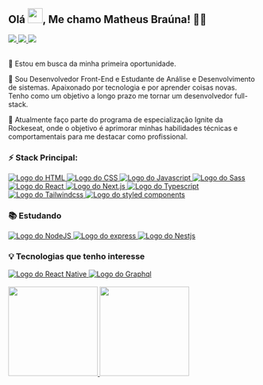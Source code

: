## Olá <img src="https://github.com/TheDudeThatCode/TheDudeThatCode/blob/master/Assets/Hi.gif" width="30px" height="30px">, Me chamo Matheus Braúna! 👨‍💻

<div>
  <a href="https://www.linkedin.com/in/matheus-brauna" target="_blank">
    <img src="https://img.shields.io/badge/LinkedIn-0077B5?style=for-the-badge&logo=linkedin&logoColor=white" target="_blank">
  </a>
  
  <a href="https://instagram.com/theus_hsb" target="_blank">
    <img src="https://img.shields.io/badge/Instagram-E4405F?style=for-the-badge&logo=instagram&logoColor=white" target="_blank">
  </a>
  
  <a href = "mailto:matheusbrauna.contato@gmail.com">
    <img src="https://img.shields.io/badge/Gmail-D14836?style=for-the-badge&logo=gmail&logoColor=white" target="_blank">
  </a>
</div>

<br />

<p>🔭 Estou em busca da minha primeira oportunidade.</p>

<p>💬 Sou Desenvolvedor Front-End e Estudante de Análise e Desenvolvimento de sistemas. Apaixonado por tecnologia e por aprender coisas novas. Tenho como um objetivo a longo prazo me tornar um desenvolvedor full-stack.</p>

<p>🚀 Atualmente faço parte do programa de especialização Ignite da Rockeseat, onde o objetivo é aprimorar minhas habilidades técnicas e comportamentais para me destacar como profissional.</p>

### ⚡ Stack Principal:

<div>
  <a href="https://developer.mozilla.org/pt-BR/docs/Web/HTML" target="_blank">
    <img src="https://img.shields.io/badge/HTML5-E34C26?style=for-the-badge&logo=html5&logoColor=white" alt="Logo do HTML">
  </a>
  
  <a href="https://developer.mozilla.org/pt-BR/docs/Web/CSS" target="_blank">
    <img src="https://img.shields.io/badge/CSS3-1A6DB0?style=for-the-badge&logo=css3&logoColor=white" alt="Logo do CSS">
  </a>
  
  <a href="https://developer.mozilla.org/pt-BR/docs/Web/Javascript" target="_blank">
    <img src="https://img.shields.io/badge/Javascript-EAD422?style=for-the-badge&logo=javascript&logoColor=121214" alt="Logo do Javascript">
  </a>
  
  <a href="https://sass-lang.com/" target="_blank">
    <img src="https://img.shields.io/badge/Sass-C36191?style=for-the-badge&logo=sass&logoColor=white" alt="Logo do Sass">
  </a>
  
  <a href="https://reactjs.org" target="_blank">
    <img src="https://img.shields.io/badge/React-20232A?style=for-the-badge&logo=react&logoColor=61DAFB" alt="Logo do React">
  </a>
  
  <a href="https://nextjs.org/" target="_blank">
    <img src="https://img.shields.io/badge/Next.js-121214?style=for-the-badge&logo=next.js&logoColor=white" alt="Logo do Next.js">
  </a>
  
  <a href="https://www.typescriptlang.org/" target="_blank">
    <img src="https://img.shields.io/badge/TypeScript-007ACC?style=for-the-badge&logo=typescript&logoColor=white" alt="Logo do Typescript">
  </a>
  
  <a href="https://tailwindcss.com/" target="_blank">
    <img src="https://img.shields.io/badge/Tailwind_CSS-38B2AC?style=for-the-badge&logo=tailwind-css&logoColor=white" alt="Logo do Tailwindcss">
  </a>
  
  <a href="https://styled-components.com/" target="_blank">
    <img src="https://img.shields.io/badge/styled--components-DB7093?style=for-the-badge&logo=styled-components&logoColor=white" alt="Logo do styled components">
  </a>
</div>


### 📚 Estudando

<div>
  <a href="https://nodejs.org" target="_blank">
    <img src="https://img.shields.io/badge/Node.js-43853D?style=for-the-badge&logo=node.js&logoColor=white" alt="Logo do NodeJS">
  </a>
  
  <a href="https://expressjs.com/pt-br/" target="_blank">
    <img src="https://img.shields.io/badge/Express-121214?style=for-the-badge&logo=express&logoColor=white" alt="Logo do express">
  </a>
  
  <a href="https://nestjs.com/" target="_blank">
    <img src="https://img.shields.io/badge/Nestjs-E0234E?style=for-the-badge&logo=nestjs&logoColor=white" alt="Logo do Nestjs">
  </a>
</div>

### 💡 Tecnologias que tenho interesse

<div>
  <a href="https://reactnative.dev" target="_blank">
    <img src="https://img.shields.io/badge/React_Native-20232A?style=for-the-badge&logo=react&logoColor=61DAFB" alt="Logo do React Native">
  </a>
  
  <a href="https://graphql.org" target="_blank">
    <img src="https://img.shields.io/badge/graphql-E4405F?style=for-the-badge&logo=graphql&logoColor=white" alt="Logo do Graphql">
  </a>
</div>

<br />

<div align="left">
  <a href="https://github.com/matheusbrauna">
  <img height="180em" src="https://github-readme-stats.vercel.app/api?username=matheusbrauna&show_icons=true&theme=nord&include_all_commits=true&count_private=true"/>
  <img height="180em" src="https://github-readme-stats.vercel.app/api/top-langs/?username=matheusbrauna&layout=compact&langs_count=7&theme=nord"/>
</div>
